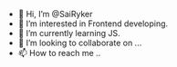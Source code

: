 - 👋 Hi, I’m @SaiRyker
- 👀 I’m interested in Frontend developing.
- 🌱 I’m currently learning JS.
- 💞️ I’m looking to collaborate on ...
- 📫 How to reach me ..

<!---
SaiRyker/SaiRyker is a ✨ special ✨ repository because its `README.md` (this file) appears on your GitHub profile.
You can click the Preview link to take a look at your changes.
--->
